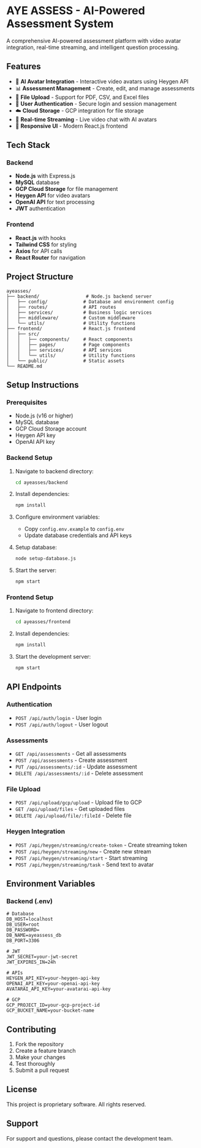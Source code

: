 # AYE ASSESS - AI-Powered Assessment System

A comprehensive AI-powered assessment platform with video avatar integration, real-time streaming, and intelligent question processing.

## Features

- 🤖 **AI Avatar Integration** - Interactive video avatars using Heygen API
- 📊 **Assessment Management** - Create, edit, and manage assessments
- 📁 **File Upload** - Support for PDF, CSV, and Excel files
- 🔐 **User Authentication** - Secure login and session management
- ☁️ **Cloud Storage** - GCP integration for file storage
- 🎯 **Real-time Streaming** - Live video chat with AI avatars
- 📱 **Responsive UI** - Modern React.js frontend

## Tech Stack

### Backend
- **Node.js** with Express.js
- **MySQL** database
- **GCP Cloud Storage** for file management
- **Heygen API** for video avatars
- **OpenAI API** for text processing
- **JWT** authentication

### Frontend
- **React.js** with hooks
- **Tailwind CSS** for styling
- **Axios** for API calls
- **React Router** for navigation

## Project Structure

```
ayeasses/
├── backend/                 # Node.js backend server
│   ├── config/             # Database and environment config
│   ├── routes/             # API routes
│   ├── services/           # Business logic services
│   ├── middleware/         # Custom middleware
│   └── utils/              # Utility functions
├── frontend/               # React.js frontend
│   ├── src/
│   │   ├── components/     # React components
│   │   ├── pages/          # Page components
│   │   ├── services/       # API services
│   │   └── utils/          # Utility functions
│   └── public/             # Static assets
└── README.md
```

## Setup Instructions

### Prerequisites
- Node.js (v16 or higher)
- MySQL database
- GCP Cloud Storage account
- Heygen API key
- OpenAI API key

### Backend Setup
1. Navigate to backend directory:
   ```bash
   cd ayeasses/backend
   ```

2. Install dependencies:
   ```bash
   npm install
   ```

3. Configure environment variables:
   - Copy `config.env.example` to `config.env`
   - Update database credentials and API keys

4. Setup database:
   ```bash
   node setup-database.js
   ```

5. Start the server:
   ```bash
   npm start
   ```

### Frontend Setup
1. Navigate to frontend directory:
   ```bash
   cd ayeasses/frontend
   ```

2. Install dependencies:
   ```bash
   npm install
   ```

3. Start the development server:
   ```bash
   npm start
   ```

## API Endpoints

### Authentication
- `POST /api/auth/login` - User login
- `POST /api/auth/logout` - User logout

### Assessments
- `GET /api/assessments` - Get all assessments
- `POST /api/assessments` - Create assessment
- `PUT /api/assessments/:id` - Update assessment
- `DELETE /api/assessments/:id` - Delete assessment

### File Upload
- `POST /api/upload/gcp/upload` - Upload file to GCP
- `GET /api/upload/files` - Get uploaded files
- `DELETE /api/upload/file/:fileId` - Delete file

### Heygen Integration
- `POST /api/heygen/streaming/create-token` - Create streaming token
- `POST /api/heygen/streaming/new` - Create new stream
- `POST /api/heygen/streaming/start` - Start streaming
- `POST /api/heygen/streaming/task` - Send text to avatar

## Environment Variables

### Backend (.env)
```env
# Database
DB_HOST=localhost
DB_USER=root
DB_PASSWORD=
DB_NAME=ayeassess_db
DB_PORT=3306

# JWT
JWT_SECRET=your-jwt-secret
JWT_EXPIRES_IN=24h

# APIs
HEYGEN_API_KEY=your-heygen-api-key
OPENAI_API_KEY=your-openai-api-key
AVATARAI_API_KEY=your-avatarai-api-key

# GCP
GCP_PROJECT_ID=your-gcp-project-id
GCP_BUCKET_NAME=your-bucket-name
```

## Contributing

1. Fork the repository
2. Create a feature branch
3. Make your changes
4. Test thoroughly
5. Submit a pull request

## License

This project is proprietary software. All rights reserved.

## Support

For support and questions, please contact the development team.
